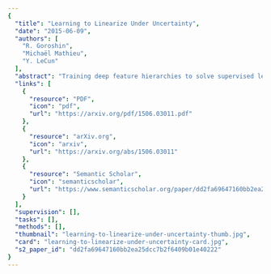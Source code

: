 ```yaml
---
{
  "title": "Learning to Linearize Under Uncertainty",
  "date": "2015-06-09",
  "authors": [
    "R. Goroshin",
    "Michaël Mathieu",
    "Y. LeCun"
  ],
  "abstract": "Training deep feature hierarchies to solve supervised learning tasks has achieved state of the art performance on many problems in computer vision. However, a principled way in which to train such hierarchies in the unsupervised setting has remained elusive. In this work we suggest a new architecture and loss for training deep feature hierarchies that linearize the transformations observed in unlabeled natural video sequences. This is done by training a generative model to predict video frames. We also address the problem of inherent uncertainty in prediction by introducing latent variables that are non-deterministic functions of the input into the network architecture.",
  "links": [
    {
      "resource": "PDF",
      "icon": "pdf",
      "url": "https://arxiv.org/pdf/1506.03011.pdf"
    },
    {
      "resource": "arXiv.org",
      "icon": "arxiv",
      "url": "https://arxiv.org/abs/1506.03011"
    },
    {
      "resource": "Semantic Scholar",
      "icon": "semanticscholar",
      "url": "https://www.semanticscholar.org/paper/dd2fa69647160bb2ea25dcc7b2f6409b01e40222"
    }
  ],
  "supervision": [],
  "tasks": [],
  "methods": [],
  "thumbnail": "learning-to-linearize-under-uncertainty-thumb.jpg",
  "card": "learning-to-linearize-under-uncertainty-card.jpg",
  "s2_paper_id": "dd2fa69647160bb2ea25dcc7b2f6409b01e40222"
}
---
```


